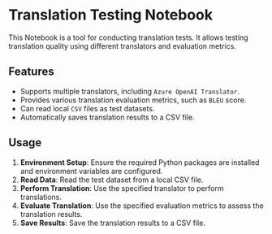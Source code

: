 # Translation Testing Notebook

This Notebook is a tool for conducting translation tests. It allows testing translation quality using different translators and evaluation metrics.

## Features

- Supports multiple translators, including `Azure OpenAI Translator`.
- Provides various translation evaluation metrics, such as `BLEU` score.
- Can read local `CSV` files as test datasets.
- Automatically saves translation results to a CSV file.

## Usage

1. **Environment Setup**: Ensure the required Python packages are installed and environment variables are configured.
2. **Read Data**: Read the test dataset from a local CSV file.
3. **Perform Translation**: Use the specified translator to perform translations.
4. **Evaluate Translation**: Use the specified evaluation metrics to assess the translation results.
5. **Save Results**: Save the translation results to a CSV file.
